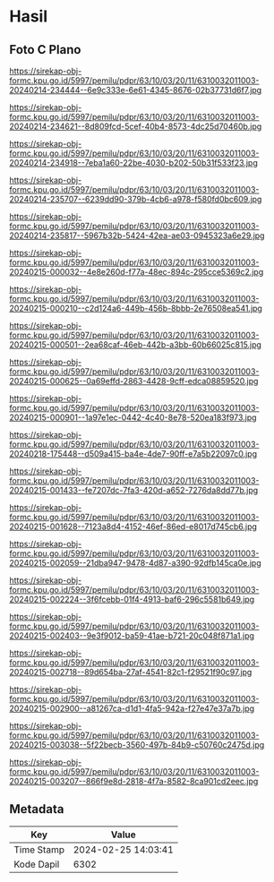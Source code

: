 # Hasil

## Foto C Plano

https://sirekap-obj-formc.kpu.go.id/5997/pemilu/pdpr/63/10/03/20/11/6310032011003-20240214-234444--6e9c333e-6e61-4345-8676-02b37731d6f7.jpg

https://sirekap-obj-formc.kpu.go.id/5997/pemilu/pdpr/63/10/03/20/11/6310032011003-20240214-234621--8d809fcd-5cef-40b4-8573-4dc25d70460b.jpg

https://sirekap-obj-formc.kpu.go.id/5997/pemilu/pdpr/63/10/03/20/11/6310032011003-20240214-234918--7eba1a60-22be-4030-b202-50b31f533f23.jpg

https://sirekap-obj-formc.kpu.go.id/5997/pemilu/pdpr/63/10/03/20/11/6310032011003-20240214-235707--6239dd90-379b-4cb6-a978-f580fd0bc609.jpg

https://sirekap-obj-formc.kpu.go.id/5997/pemilu/pdpr/63/10/03/20/11/6310032011003-20240214-235817--5967b32b-5424-42ea-ae03-0945323a6e29.jpg

https://sirekap-obj-formc.kpu.go.id/5997/pemilu/pdpr/63/10/03/20/11/6310032011003-20240215-000032--4e8e260d-f77a-48ec-894c-295cce5369c2.jpg

https://sirekap-obj-formc.kpu.go.id/5997/pemilu/pdpr/63/10/03/20/11/6310032011003-20240215-000210--c2d124a6-449b-456b-8bbb-2e76508ea541.jpg

https://sirekap-obj-formc.kpu.go.id/5997/pemilu/pdpr/63/10/03/20/11/6310032011003-20240215-000501--2ea68caf-46eb-442b-a3bb-60b66025c815.jpg

https://sirekap-obj-formc.kpu.go.id/5997/pemilu/pdpr/63/10/03/20/11/6310032011003-20240215-000625--0a69effd-2863-4428-9cff-edca08859520.jpg

https://sirekap-obj-formc.kpu.go.id/5997/pemilu/pdpr/63/10/03/20/11/6310032011003-20240215-000901--1a97e1ec-0442-4c40-8e78-520ea183f973.jpg

https://sirekap-obj-formc.kpu.go.id/5997/pemilu/pdpr/63/10/03/20/11/6310032011003-20240218-175448--d509a415-ba4e-4de7-90ff-e7a5b22097c0.jpg

https://sirekap-obj-formc.kpu.go.id/5997/pemilu/pdpr/63/10/03/20/11/6310032011003-20240215-001433--fe7207dc-7fa3-420d-a652-7276da8dd77b.jpg

https://sirekap-obj-formc.kpu.go.id/5997/pemilu/pdpr/63/10/03/20/11/6310032011003-20240215-001628--7123a8d4-4152-46ef-86ed-e8017d745cb6.jpg

https://sirekap-obj-formc.kpu.go.id/5997/pemilu/pdpr/63/10/03/20/11/6310032011003-20240215-002059--21dba947-9478-4d87-a390-92dfb145ca0e.jpg

https://sirekap-obj-formc.kpu.go.id/5997/pemilu/pdpr/63/10/03/20/11/6310032011003-20240215-002224--3f6fcebb-01f4-4913-baf6-296c5581b649.jpg

https://sirekap-obj-formc.kpu.go.id/5997/pemilu/pdpr/63/10/03/20/11/6310032011003-20240215-002403--9e3f9012-ba59-41ae-b721-20c048f871a1.jpg

https://sirekap-obj-formc.kpu.go.id/5997/pemilu/pdpr/63/10/03/20/11/6310032011003-20240215-002718--89d654ba-27af-4541-82c1-f29521f90c97.jpg

https://sirekap-obj-formc.kpu.go.id/5997/pemilu/pdpr/63/10/03/20/11/6310032011003-20240215-002900--a81267ca-d1d1-4fa5-942a-f27e47e37a7b.jpg

https://sirekap-obj-formc.kpu.go.id/5997/pemilu/pdpr/63/10/03/20/11/6310032011003-20240215-003038--5f22becb-3560-497b-84b9-c50760c2475d.jpg

https://sirekap-obj-formc.kpu.go.id/5997/pemilu/pdpr/63/10/03/20/11/6310032011003-20240215-003207--866f9e8d-2818-4f7a-8582-8ca901cd2eec.jpg


## Metadata

| Key        | Value               |
| ---------- | ------------------- |
| Time Stamp | 2024-02-25 14:03:41 |
| Kode Dapil | 6302                |



